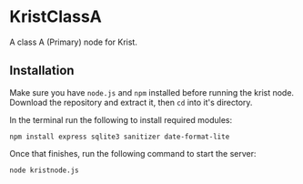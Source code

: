 # KristClassA
A class A (Primary) node for Krist.
## Installation
Make sure you have `node.js` and `npm` installed before running the krist node.
Download the repository and extract it, then `cd` into it's directory.

In the terminal run the following to install required modules:

`npm install express sqlite3 sanitizer date-format-lite`

Once that finishes, run the following command to start the server:

`node kristnode.js`
